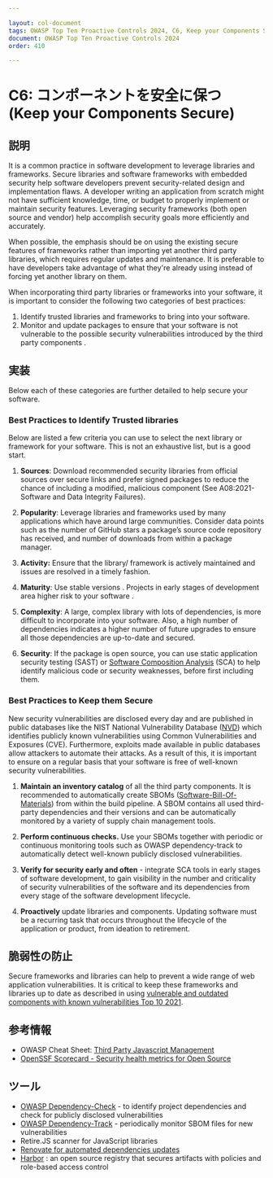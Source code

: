```yaml
---

layout: col-document
tags: OWASP Top Ten Proactive Controls 2024, C6, Keep your Components Secure
document: OWASP Top Ten Proactive Controls 2024
order: 410

---
```

# C6: コンポーネントを安全に保つ (Keep your Components Secure)

## 説明

It is a common practice in software development to leverage libraries and frameworks. Secure libraries and software frameworks with embedded security help software developers prevent security-related design and implementation flaws. A developer writing an application from scratch might not have sufficient knowledge, time, or budget to properly implement or maintain security features. Leveraging security frameworks (both open source and vendor) help accomplish security goals more efficiently and accurately.

When possible, the emphasis should be on using the existing secure features of frameworks rather than importing yet another third party libraries, which requires regular updates and maintenance. It is preferable to have developers take advantage of what they're already using instead of forcing yet another library on them.


When incorporating third party libraries or frameworks into your software, it is important to consider the following two categories of best practices:

1. Identify trusted libraries and frameworks to bring into your software.
2. Monitor and update packages to ensure that your software is not vulnerable to the possible security vulnerabilities introduced by the third party components .

## 実装

Below each of these categories are further detailed to help secure your software.

### Best Practices to Identify Trusted libraries

Below are listed a few criteria you can use to select the next library or framework for your software. This is not an exhaustive list, but is a good start.

1. **Sources**: Download recommended security libraries from official sources over secure links and prefer signed packages to reduce the chance of including a modified, malicious component (See A08:2021-Software and Data Integrity Failures).

2. **Popularity**: Leverage libraries and frameworks used by many applications which have around large communities. Consider data points such as the number of GitHub stars a package’s source code repository has received, and number of downloads from within a package manager.

3. **Activity:** Ensure that the library/ framework is actively maintained and issues are resolved in a timely fashion.

4. **Maturity**: Use stable versions . Projects in early stages of development area higher risk to your software .

5. **Complexity**: A large, complex library with lots of dependencies, is more difficult to incorporate into your software. Also, a high number of dependencies indicates a higher number of future upgrades to ensure all those dependencies are up-to-date and secured.

6. **Security**: If the package is open source, you can use static application security testing (SAST) or [Software Composition Analysis](https://en.everybodywiki.com/Software_Composition_Analysis#:~:text=Software%20Composition%20Analysis%20%28SCA%29%20comprises,been%20integrated%20into%20your%20applications.) (SCA) to help identify malicious code or security weaknesses, before first including them.

### Best Practices to Keep them Secure

New security vulnerabilities are disclosed every day and are published in public databases like the NIST National Vulnerability Database ([NVD](https://nvd.nist.gov/)) which identifies publicly known vulnerabilities using Common Vulnerabilities and Exposures (CVE). Furthermore, exploits made available in public databases allow attackers to automate their attacks. As a result of this, it is important to ensure on a regular basis that your software is free of well-known security vulnerabilities.

1. **Maintain an inventory catalog** of all the third party components. It is recommended to automatically create SBOMs ([Software-Bill-Of-Materials](https://cyclonedx.org/)) from within the build pipeline. A SBOM contains all used third-party dependencies and their versions and can be automatically monitored by a variety of supply chain management tools.

2. **Perform continuous checks.** Use your SBOMs together with periodic or continuous monitoring tools such as OWASP dependency-track to automatically detect well-known publicly disclosed vulnerabilities.

3. **Verify for security early and often** - integrate SCA tools in early stages of software development, to gain visibility in the number and criticality of security vulnerabilities of the software and its dependencies from every stage of the software development lifecycle.

4. **Proactively** update libraries and components. Updating software must be a recurring task that occurs throughout the lifecycle of the application or product, from ideation to retirement.

## 脆弱性の防止

Secure frameworks and libraries can help to prevent a wide range of web application vulnerabilities. It is critical to keep these frameworks and libraries up to date as described in using [vulnerable and outdated components with known vulnerabilities Top 10 2021](https://owasp.org/Top10/A06_2021-Vulnerable_and_Outdated_Components/).

## 参考情報

- OWASP Cheat Sheet: [Third Party Javascript Management](https://cheatsheetseries.owasp.org/cheatsheets/Third_Party_Javascript_Management_Cheat_Sheet.html#sandboxing-content)
- [OpenSSF Scorecard - Security health metrics for Open Source](https://github.com/ossf/scorecard)

## ツール

- [OWASP Dependency-Check](https://owasp.org/www-project-dependency-check/) ­- to identify project dependencies and check for publicly disclosed vulnerabilities
- [OWASP Dependency-Track](https://owasp.org/www-project-dependency-track/) - periodically monitor SBOM files for new vulnerabilities
- Retire.JS scanner for JavaScript libraries
- [Renovate for automated dependencies updates](https://github.com/renovatebot/renovate)
- [Harbor](https://goharbor.io/) : an open source registry that secures artifacts with policies and role-based access control
